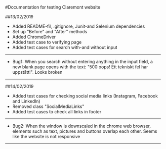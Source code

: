 #Documentation for testing Claremont website

##13/02/2019
* Added README-fil, .gitignore, Junit-and Selenium dependencies
* Set up "Before" and "After" methods
* Added ChromeDriver
* Added test case to verifying page
* Added test cases for search with-and without input
---
* Bug1: When you search without entering anything in the input field, a new blank page opens with the text: "500 oops! Ett tekniskt fel har uppstått!". Looks broken
---

##14/02/2019
* Added test cases for checking social media links (Instagram, Facebook and LinkedIn)
* Removed class "SocialMediaLinks"
* Added test cases to check all links in footer
---
* Bug2: When the window is downscaled in the chrome web browser, elements such as text, pictures and buttons overlap each other. Seems like the website is not responsive
---